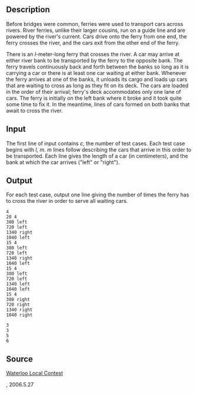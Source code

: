 <h2>Description</h2><p>Before bridges were common, ferries were used to transport cars across rivers. River ferries, unlike their larger cousins, run on a guide line and are powered by the river's current. Cars drive onto the ferry from one end, the ferry crosses the river, and the cars exit from the other end of the ferry. </p><p>There is an <i>l</i>-meter-long ferry that crosses the river. A car may arrive at either river bank to be transported by the ferry to the opposite bank. The ferry travels continuously back and forth between the banks so long as it is carrying a car or there is at least one car waiting at either bank. Whenever the ferry arrives at one of the banks, it unloads its cargo and loads up cars that are waiting to cross as long as they fit on its deck. The cars are loaded in the order of their arrival; ferry's deck accommodates only one lane of cars. The ferry is initially on the left bank where it broke and it took quite some time to fix it. In the meantime, lines of cars formed on both banks that await to cross the river. </p><h2>Input</h2><p>The first line of input contains <i>c</i>, the number of test cases. Each test case begins with <i>l, m</i>. <i>m</i> lines follow describing the cars that arrive in this order to be transported. Each line gives the length of a car (in centimeters), and the bank at which the car arrives ("left" or "right"). </p><h2>Output</h2><p>For each test case, output one line giving the number of times the ferry has to cross the river in order to serve all waiting cars. </p><pre><code class="language-input1">4
20 4
380 left
720 left
1340 right
1040 left
15 4 
380 left
720 left
1340 right
1040 left
15 4 
380 left
720 left
1340 left
1040 left
15 4 
380 right
720 right
1340 right
1040 right</code></pre><pre><code class="language-output1">3
3
5
6</code></pre><h2>Source</h2><a href="searchproblem?field=source&amp;key=Waterloo+Local+Contest">Waterloo Local Contest</a><p>, 2006.5.27</p>